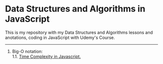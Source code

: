 # Data Structures and Algorithms in JavaScript
This is my repository with my Data Structures and Algorithms lessons and anotations, coding in JavaScript with Udemy's Course.

---
1. Big-O notation:  
   1.1. [Time Complexity in Javascript.](https://medium.com/analytics-vidhya/big-o-notation-time-complexity-in-javascript-f97f356de2c4)    

